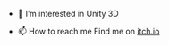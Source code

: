 
- 👀 I’m interested in Unity 3D

- 📫 How to reach me Find me on [itch.io](https://troi12.itch.io/)




